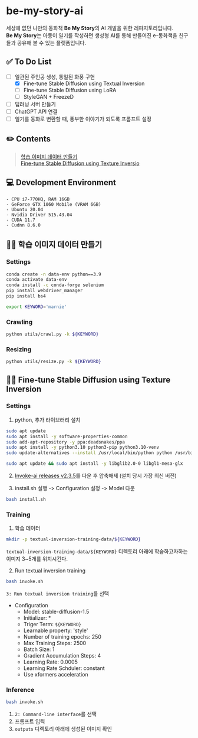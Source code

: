 # be-my-story-ai

세상에 없던 나만의 동화책 **Be My Story**의 AI 개발을 위한 레파지토리입니다.  
**Be My Story**는 아동이 일기를 작성하면 생성형 AI를 통해 만들어진 e-동화책을 친구들과 공유해 볼 수 있는 플랫폼입니다.

## :white_check_mark: To Do List

- [ ] 일관된 주인공 생성, 통일된 화풍 구현
    - [X] Fine-tune Stable Diffusion using Textual Inversion  
    - [ ] Fine-tune Stable Diffusion using LoRA
    - [ ] StyleGAN + FreezeD
- [ ] 딥러닝 서버 만들기
- [ ] ChatGPT API 연결
- [ ] 일기를 동화로 변환할 때, 풍부한 이야기가 되도록 프롬프트 설정  

## :pencil2: Contents

> [학습 이미지 데이터 만들기](#학습-이미지-데이터-만들기)  
> [Fine-tune Stable Diffusion using Texture Inversio](#fine-tune-stable-diffusion-using-texture-inversion)

## :computer: Development Environment
    - CPU i7-770HQ, RAM 16GB  
    - GeForce GTX 1060 Mobile (VRAM 6GB)
    - Ubuntu 20.04  
    - Nvidia Driver 515.43.04  
    - CUDA 11.7  
    - Cudnn 8.6.0

## :woman_technologist: 학습 이미지 데이터 만들기
### Settings

```bash
conda create -n data-env python==3.9
conda activate data-env
conda install -c conda-forge selenium
pip install webdriver_manager
pip install bs4
```

```bash
export KEYWORD='marnie'
```

### Crawling

```bash
python utils/crawl.py -k ${KEYWORD}
```

### Resizing

```bash
python utils/resize.py -k ${KEYWORD}
```


## :woman_technologist: Fine-tune Stable Diffusion using Texture Inversion

### Settings
1. python, 추가 라이브러리 설치
```bash
sudo apt update
sudo apt install -y software-properties-common
sudo add-apt-repository -y ppa:deadsnakes/ppa
sudo apt install -y python3.10 python3-pip python3.10-venv
sudo update-alternatives --install /usr/local/bin/python python /usr/bin/python3.10 3

sudo apt update && sudo apt install -y libglib2.0-0 libgl1-mesa-glx

```
2. [Invoke-ai releases v2.3.5](https://github.com/invoke-ai/InvokeAI/releases/tag/v2.3.5)를 다운 후 압축해제 (설치 당시 가장 최신 버전)

3. install.sh 실행 -> Configuration 설정 -> Model 다운
```bash
bash install.sh
```

### Training
1. 학습 데이터
```bash
mkdir -p textual-inversion-training-data/${KEYWORD}
```
`textual-inversion-training-data/${KEYWORD}` 디렉토리 아래에 학습하고자하는 이미지 3~5개를 위치시킨다.

2. Run textual inversion training


```bash
bash invoke.sh
```
`3: Run textual inversion training`를 선택

- Configuration
    - Model: stable-diffusion-1.5
    - Initializer: *
    - Triger Term: `${KEYWORD}`
    - Learnable property: 'style'
    - Number of training epochs: 250
    - Max Training Steps: 2500
    - Batch Size: 1
    - Gradient Accumulation Steps: 4
    - Learning Rate: 0.0005
    - Learning Rate Schduler: constant
    - Use xformers acceleration

### Inference

```bash
bash invoke.sh
```
1. `2: Command-line interface`를 선택
2. 프롬프트 입력
3. `outputs` 디렉토리 아래에 생성된 이미지 확인